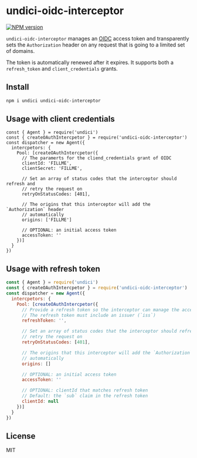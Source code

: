 # undici-oidc-interceptor


[![NPM version](https://img.shields.io/npm/v/undici-oidc-interceptor.svg?style=flat)](https://www.npmjs.com/package/undici-oidc-interceptor)

`undici-oidc-interceptor` manages an [OIDC](https://openid.net/specs/openid-connect-core-1_0.html) access token and transparently sets the `Authorization` header on any
request that is going to a limited set of domains.

The token is automatically renewed after it expires. It supports both a `refresh_token`
and `client_credentials` grants.

## Install

```bash
npm i undici undici-oidc-interceptor
```

## Usage with client credentials

```
const { Agent } = require('undici')
const { createOAuthIntercpetor } = require('undici-oidc-interceptor')
const dispatcher = new Agent({
  intercpetors: {
    Pool: [createOAuthIntercpetor({
      // The paramerts for the cliend_credentials grant of OIDC
      clientId: 'FILLME',
      clientSecret: 'FILLME',

      // Set an array of status codes that the interceptor should refresh and
      // retry the request on
      retryOnStatusCodes: [401],

      // The origins that this interceptor will add the `Authorization` header
      // automatically
      origins: ['FILLME']

      // OPTIONAL: an initial access token
      accessToken: ''
    })]
  }
})
``` 

## Usage with refresh token

```javascript
const { Agent } = require('undici')
const { createOAuthIntercpetor } = require('undici-oidc-interceptor')
const dispatcher = new Agent({
  intercpetors: {
    Pool: [createOAuthIntercpetor({
      // Provide a refresh token so the interceptor can manage the access token
      // The refresh token must include an issuer (`iss`)
      refreshToken: '',

      // Set an array of status codes that the interceptor should refresh and
      // retry the request on
      retryOnStatusCodes: [401],

      // The origins that this interceptor will add the `Authorization` header
      // automatically
      origins: []

      // OPTIONAL: an initial access token
      accessToken: ''

      // OPTIONAL: clientId that matches refresh token
      // Default: the `sub` claim in the refresh token
      clientId: null
    })]
  }
})
``` 

## License

MIT
